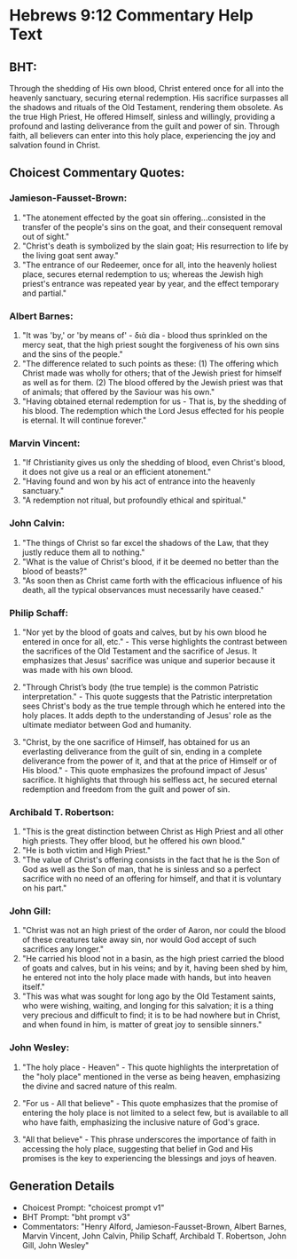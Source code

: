 # Hebrews 9:12 Commentary Help Text

## BHT:
Through the shedding of His own blood, Christ entered once for all into the heavenly sanctuary, securing eternal redemption. His sacrifice surpasses all the shadows and rituals of the Old Testament, rendering them obsolete. As the true High Priest, He offered Himself, sinless and willingly, providing a profound and lasting deliverance from the guilt and power of sin. Through faith, all believers can enter into this holy place, experiencing the joy and salvation found in Christ.

## Choicest Commentary Quotes:
### Jamieson-Fausset-Brown:
1. "The atonement effected by the goat sin offering...consisted in the transfer of the people's sins on the goat, and their consequent removal out of sight." 
2. "Christ's death is symbolized by the slain goat; His resurrection to life by the living goat sent away." 
3. "The entrance of our Redeemer, once for all, into the heavenly holiest place, secures eternal redemption to us; whereas the Jewish high priest's entrance was repeated year by year, and the effect temporary and partial."

### Albert Barnes:
1. "It was 'by,' or 'by means of' - διὰ dia - blood thus sprinkled on the mercy seat, that the high priest sought the forgiveness of his own sins and the sins of the people."
2. "The difference related to such points as these: (1) The offering which Christ made was wholly for others; that of the Jewish priest for himself as well as for them. (2) The blood offered by the Jewish priest was that of animals; that offered by the Saviour was his own."
3. "Having obtained eternal redemption for us - That is, by the shedding of his blood. The redemption which the Lord Jesus effected for his people is eternal. It will continue forever."

### Marvin Vincent:
1. "If Christianity gives us only the shedding of blood, even Christ's blood, it does not give us a real or an efficient atonement."
2. "Having found and won by his act of entrance into the heavenly sanctuary."
3. "A redemption not ritual, but profoundly ethical and spiritual."

### John Calvin:
1. "The things of Christ so far excel the shadows of the Law, that they justly reduce them all to nothing."
2. "What is the value of Christ's blood, if it be deemed no better than the blood of beasts?"
3. "As soon then as Christ came forth with the efficacious influence of his death, all the typical observances must necessarily have ceased."

### Philip Schaff:
1. "Nor yet by the blood of goats and calves, but by his own blood he entered in once for all, etc." - This verse highlights the contrast between the sacrifices of the Old Testament and the sacrifice of Jesus. It emphasizes that Jesus' sacrifice was unique and superior because it was made with his own blood.

2. "Through Christ’s body (the true temple) is the common Patristic interpretation." - This quote suggests that the Patristic interpretation sees Christ's body as the true temple through which he entered into the holy places. It adds depth to the understanding of Jesus' role as the ultimate mediator between God and humanity.

3. "Christ, by the one sacrifice of Himself, has obtained for us an everlasting deliverance from the guilt of sin, ending in a complete deliverance from the power of it, and that at the price of Himself or of His blood." - This quote emphasizes the profound impact of Jesus' sacrifice. It highlights that through his selfless act, he secured eternal redemption and freedom from the guilt and power of sin.

### Archibald T. Robertson:
1. "This is the great distinction between Christ as High Priest and all other high priests. They offer blood, but he offered his own blood." 
2. "He is both victim and High Priest." 
3. "The value of Christ's offering consists in the fact that he is the Son of God as well as the Son of man, that he is sinless and so a perfect sacrifice with no need of an offering for himself, and that it is voluntary on his part."

### John Gill:
1. "Christ was not an high priest of the order of Aaron, nor could the blood of these creatures take away sin, nor would God accept of such sacrifices any longer."
2. "He carried his blood not in a basin, as the high priest carried the blood of goats and calves, but in his veins; and by it, having been shed by him, he entered not into the holy place made with hands, but into heaven itself."
3. "This was what was sought for long ago by the Old Testament saints, who were wishing, waiting, and longing for this salvation; it is a thing very precious and difficult to find; it is to be had nowhere but in Christ, and when found in him, is matter of great joy to sensible sinners."

### John Wesley:
1. "The holy place - Heaven" - This quote highlights the interpretation of the "holy place" mentioned in the verse as being heaven, emphasizing the divine and sacred nature of this realm.

2. "For us - All that believe" - This quote emphasizes that the promise of entering the holy place is not limited to a select few, but is available to all who have faith, emphasizing the inclusive nature of God's grace.

3. "All that believe" - This phrase underscores the importance of faith in accessing the holy place, suggesting that belief in God and His promises is the key to experiencing the blessings and joys of heaven.


## Generation Details
- Choicest Prompt: "choicest prompt v1"
- BHT Prompt: "bht prompt v3"
- Commentators: "Henry Alford, Jamieson-Fausset-Brown, Albert Barnes, Marvin Vincent, John Calvin, Philip Schaff, Archibald T. Robertson, John Gill, John Wesley"

